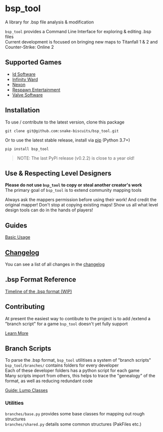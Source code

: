 # bsp_tool
 A library for .bsp file analysis & modification

`bsp_tool` provides a Command Line Interface for exploring & editing .bsp files  
Current development is focused on bringing new maps to Titanfall 1 & 2 and Counter-Strike: Online 2  

## Supported Games
  * [Id Software](./id_software/SUPPORTED.html)
  * [Infinity Ward](./infinity_ward/SUPPORTED.html)
  * [Nexon](./nexon/SUPPORTED.html)
  * [Respawn Entertainment](./respawn/SUPPORTED.html)
  * [Valve Software](./valve/SUPPORTED.html)

## Installation
To use / contribute to the latest version, clone this package
```
git clone git@github.com:snake-biscuits/bsp_tool.git
```

Or to use the latest stable release, install via [pip](https://pypi.org/project/bsp-tool/) (Python 3.7+)
```
pip install bsp_tool
```

> NOTE: The last PyPi release (v0.2.2) is close to a year old!  

## Use & Respecting Level Designers
**Please do not use `bsp_tool` to copy or steal another creator's work**  
The primary goal of `bsp_tool` is to extend community mapping tools  

Always ask the mappers permission before using their work!
And credit the original mapper!
Don't stop at copying existing maps!
Show us all what level design tools can do in the hands of players!  

## Guides
[Basic Usage](./usage.html) <!-- Split up / include links to the wiki -->
<!-- [BSP format crash course](...) # include branch specific pages -->
<!-- Links & credits to other community tools -->

## [Changelog](./CHANGELOG.html)
You can see a list of all changes in the [changelog](./CHANGELOG.html)


## .bsp Format Reference
[Timeline of the .bsp format (WIP)](./timeline.html)


## Contributing
At present the easiest way to contibute to the project is to add /extend a "branch script" for a game `bsp_tool` doesn't yet fully support

[Learn More](https://github.com/snake-biscuits/bsp_tool/wiki)

## Branch Scripts
To parse the .bsp format, `bsp_tool` utilitises a system of "branch scripts"  
`bsp_tool/branches/` contains folders for every developer  
Each of these developer folders has a python script for each game  
Many scripts import from others, this helps to trace the "genealogy" of the format, as well as reducing redundant code  

[Guide: Lump Classes](https://github.com/snake-biscuits/bsp_tool/wiki/Lump-Classes)

### Utilities
`branches/base.py` provides some base classes for mapping out rough structures  
`branches/shared.py` details some common structures (PakFiles etc.)  
